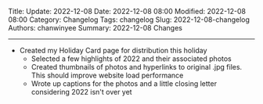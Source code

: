 Title: Update: 2022-12-08
Date: 2022-12-08 08:00
Modified: 2022-12-08 08:00
Category: Changelog
Tags: changelog
Slug: 2022-12-08-changelog
Authors: chanwinyee
Summary: 2022-12-08 Changes

***

- Created my Holiday Card page for distribution this holiday
    - Selected a few highlights of 2022 and their associated photos
    - Created thumbnails of photos and hyperlinks to original .jpg files. This should improve website load performance
    - Wrote up captions for the photos and a little closing letter considering 2022 isn't over yet
